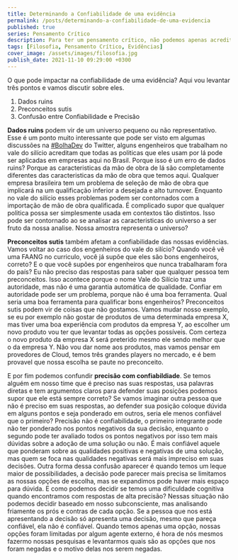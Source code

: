 ```yaml
---
title: Determinando a Confiabilidade de uma evidência
permalink: /posts/determinando-a-confiabilidade-de-uma-evidencia
published: true
series: Pensamento Crítico
description: Para ter um pensamento crítico, não podemos apenas acreditar nas evidências, precisamos criticar elas. Nem toda evidência é confiável. Vamos entender o porque?
tags: [Filosofia, Pensamento Crítico, Evidências]
cover_image: /assets/images/filosofia.jpg
publish_date: 2021-11-10 09:29:00 +0300
---
```


O que pode impactar na confiabilidade de uma evidência? Aqui vou levantar três pontos e vamos discutir sobre eles.

1. Dados ruins
2. Preconceitos sutis
3. Confusão entre Confiabilidade e Precisão

**Dados ruins** podem vir de um universo pequeno ou não representativo. Esse é um ponto muito 
interessante que pode ser visto em algumas discussões na [#BolhaDev](https://twitter.com/search?q=%23BolhaDev) 
do Twitter, alguns engenheiros que trabalham no vale do silício acreditam que todas as 
politicas que eles usam por lá pode ser aplicadas em empresas aqui no Brasil. Porque isso
é um erro de dados ruins? Porque as caracteristicas da mão de obra de lá são completamente
diferentes das caracteristicas da mão de obra que temos aqui. Qualquer empresa brasileira 
tem um problema de seleção de mão de obra que implicará na um qualificação inferior a 
desejada e alto turnover. Enquanto no vale do silício esses problemas podem ser contornados 
com a importação de mão de obra qualificada. É complicado supor que qualquer politica possa 
ser simplesmente usada em contextos tão distintos. Isso pode ser contornado ao se analisar
as caracteristicas do universo a ser fruto da nossa analise. Nossa amostra representa o 
universo?

**Preconceitos sutis** também afetam a confiabilidade das nossas evidências. Vamos voltar ao
caso dos engenheiros do vale do silício? Quando você vê uma FAANG no curriculo, você já 
supõe que eles são bons engenheiros, correto? E o que você supões por engenheiros que nunca
trabalharam fora do país? Eu não preciso das respostas para saber que qualquer pessoa tem 
preconceitos. Isso acontece porque o nome Vale do Silício traz uma autoridade, mas não é 
uma garantia automática de qualidade. Confiar em autoridade pode ser um problema, porque 
não é uma boa ferramenta. Qual seria uma boa ferramenta para qualificar bons engenheiros?
Preconceitos sutis podem vir de coisas que não gostamos. Vamos mudar nosso exemplo, se eu 
por exemplo não gostar de produtos de uma determinada empresa X, mas tiver uma boa experiência
com produtos da empresa Y, ao escolher um novo produto vou ter que levantar todas as opções 
possíveis. Com certeza o novo produto da empresa X será preterido mesmo ele sendo melhor que
o da empresa Y. Não vou dar nome aos produtos, mas vamos pensar em provedores de Cloud, temos 
três grandes players no mercado, e é bem provavel que nossa escolha se paute no preconceito.

E por fim podemos confundir **precisão com confiabildiade**. Se temos alguém em nosso time que é 
preciso nas suas respostas, usa palavras diretas e tem argumentos claros para defender 
suas posições podemos supor que ele está sempre correto? Se vamos imaginar outra pessoa que 
não é preciso em suas respostas, ao defender sua posição coloque dúvida em alguns pontos e
seja ponderado em outros, seria ele menos confiável que o primeiro? Precisão não é confiabilidade,
o primeiro integrante pode não ter ponderado nos pontos negativos da sua decisão, enquanto o
segundo pode ter avaliado todos os pontos negativos por isso tem mais dúvidas sobre a adoção
de uma solução ou não. É mais confiável aquele que ponderam sobre as qualidades positivas e
negativas de uma solução, mas quem se foca nas qualidades negativas será mais impreciso em suas
decisões. Outra forma dessa confusão aparecer é quando temos um leque maior de possibilidades, 
a decisão pode parecer mais precisa se limitamos as nossas opções de escolha, mas se expandimos
pode haver mais espaço para dúvida. E como podemos decidir se temos uma dificuldade cognitiva
quando encontramos com respostas de alta precisão? Nessas situação não podemos decidir baseado
em nosso subconsciente, mas analisando friamente os prós e contras de cada opção. Se a pessoa 
que nos está apresentando a decisão só apresenta uma decisão, mesmo que pareça confiável, ela 
não é confiável. Quando temos apenas uma opção, nossas opções foram limitadas por algum agente
externo, é hora de nós mesmos fazermo nossas pesquisas e levantarmos quais são as opções que 
nos foram negadas e o motivo delas nos serem negadas.